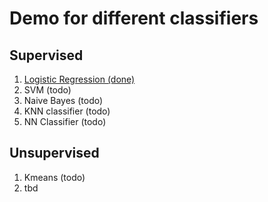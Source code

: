 # Demo for different classifiers

## Supervised
1. [Logistic Regression (done)](https://github.com/guenter-r/classifier_starters/blob/main/logistic_regression.py)
2. SVM (todo)
3. Naive Bayes (todo)
4. KNN classifier (todo)
5. NN Classifier (todo)

## Unsupervised
1. Kmeans (todo)
2. tbd
